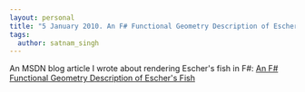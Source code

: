 ```yaml
---
layout: personal
title: "5 January 2010. An F# Functional Geometry Description of Escher's Fish"
tags:
  author: satnam_singh
---
```

An MSDN blog article I wrote about rendering Escher's fish in F#: [An F# Functional Geometry Description of Escher's Fish](https://web.archive.org/web/20120115184102/http://blogs.msdn.com/b/satnam_singh/archive/2010/01/06/an-f-functional-geometry-description-of-escher-s-fish.aspx)